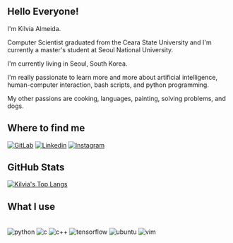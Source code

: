 ## Hello Everyone! 

I'm Kilvia Almeida.

Computer Scientist graduated from the Ceara State University and I'm currently a master's student at Seoul National University.

I'm currently living in Seoul, South Korea.

I'm really passionate to learn more and more about artificial intelligence, human-computer interaction, bash scripts, and python programming.

My other passions are cooking, languages, painting, solving problems, and dogs.

## Where to find me
[![GitLab](https://img.shields.io/badge/GitLab-330F63?style=for-the-badge&logo=gitlab&logoColor=white)](https://gitlab.csap.snu.ac.kr/kilvia) [![Linkedin](https://img.shields.io/badge/LinkedIn-0077B5?style=for-the-badge&logo=linkedin&logoColor=white)](https://www.linkedin.com/in/k%C3%ADlvia-almeida/)  [![Instagram](https://img.shields.io/badge/Instagram-E4405F?style=for-the-badge&logo=instagram&logoColor=white)](https://www.instagram.com/kilvia16/)

## GitHub Stats

[![Kilvia's Top Langs](https://github-readme-stats.vercel.app/api/top-langs/?username=Kilvia&layout=compact)](https://github.com/Kilvia/github-readme-stats)

## What I use
<div style="display: inline_block"><br/>
    <img align="center" alt="python" src="https://img.shields.io/badge/Python-14354C?style=for-the-badge&logo=python&logoColor=white" />
    <img align="center" alt="c" src="https://img.shields.io/badge/C-00599C?style=for-the-badge&logo=c&logoColor=white" />
    <img align="center" alt="c++" src="https://img.shields.io/badge/C%2B%2B-00599C?style=for-the-badge&logo=c%2B%2B&logoColor=white" />
    <img align="center" alt="tensorflow" src="https://img.shields.io/badge/TensorFlow-FF6F00?style=for-the-badge&logo=tensorflow&logoColor=white" />
    <img align="center" alt="ubuntu" src="https://img.shields.io/badge/Ubuntu-E95420?style=for-the-badge&logo=ubuntu&logoColor=white" />
    <img align="center" alt="vim" src="https://img.shields.io/badge/VIM-%2311AB00.svg?&style=for-the-badge&logo=vim&logoColor=white" />
     
</div><br/>
